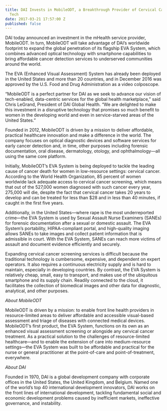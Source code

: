 ```yaml
---
title: DAI Invests in MobileODT, a Breakthrough Provider of Cervical Cancer Detection
  Tech
date: 2017-03-21 17:57:00 Z
published: false
---
```


DAI today announced an investment in the mHealth service provider, MobileODT. In turn, MobileODT will take advantage of DAI’s worldwide footprint to expand the global penetration of its flagship EVA System, which combines advanced optical technology with smartphone capabilities to bring affordable cancer detection services to underserved communities around the world.

The EVA (Enhanced Visual Assessment) System has already been deployed in the United States and more than 20 countries, and in December 2016 was approved by the U.S. Food and Drug Administration as a video colposcope.

“MobileODT is a perfect partner for DAI as we seek to advance our vision of tech-enabled, data-centric services for the global health marketplace,” said Chris LeGrand, President of DAI Global Health. “We are delighted to make this investment in a disruptive technology that promises so much benefit to women in the developing world and even in service-starved areas of the United States.”

Founded in 2012, MobileODT is driven by a mission to deliver affordable, practical healthcare innovation and make a difference in the world. The company focuses on optical diagnostic devices and software services for early cancer detection and, in time, other purposes including forensic documentation, oral disease, dermatology, otology, and ophthalmology—all using the same core platform.

Initially, MobileODT’s EVA System is being deployed to tackle the leading cause of cancer death for women in low-resource settings: cervical cancer. According to the World Health Organization, 85 percent of women worldwide lack adequate access to cervical cancer screening, which means that out of the 527,000 women diagnosed with such cancer every year, 275,000 will die, despite the fact that cervical cancer takes 20 years to develop and can be treated for less than $28 and in less than 40 minutes, if caught in the first five years.

Additionally, in the United States—where rape is the most underreported crime—the EVA System is used by Sexual Assault Nurse Examiners (SANEs) for forensic documentation after a sexual or domestic assault. The EVA System’s portability, HIPAA-compliant portal, and high-quality imaging allows SANEs to take images and collect patient information that is admissible in court. With the EVA System, SANEs can reach more victims of assault and document evidence efficiently and securely.

Expanding cervical cancer screening services is difficult because the traditional technology is cumbersome, expensive, and dependent on expert operators. It also requires a continuous electricity supply and is hard to maintain, especially in developing countries. By contrast, the EVA System is relatively cheap, small, easy to transport, and makes use of the ubiquitous smartphone and its supply chain. Readily connected to the cloud, it facilitates the collection of biomedical images and other data for diagnostic, analytical, and other purposes.

*About MobileODT*

MobileODT is driven by a mission: to enable front line health providers in resource-limited areas to deliver affordable and accessible visual-based assessment and triage of diseases with connected medical devices. MobileODT’s first product, the EVA System, functions on its own as an enhanced visual assessment screening or alongside any cervical cancer treatment. As a practical solution to the challenges of resource-limited healthcare—and to enable the extension of care into medium-resource settings—the EVA System was built to be affordable and practical for the nurse or general practitioner at the point-of-care and point-of-treatment, everywhere.

*About DAI*

Founded in 1970, DAI is a global development company with corporate offices in the United States, the United Kingdom, and Belgium. Named one of the world’s top 40 international development innovators, DAI works on the front lines of international development, tackling fundamental social and economic development problems caused by inefficient markets, ineffective governance, and instability.